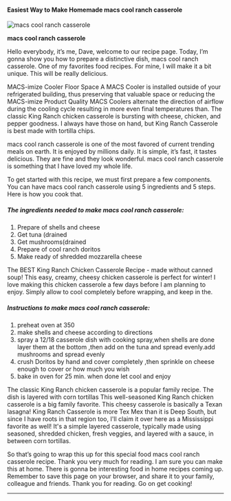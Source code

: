             

#### Easiest Way to Make Homemade macs cool ranch casserole

![macs cool ranch casserole](https://img-global.cpcdn.com/recipes/58297404/751x532cq70/macs-cool-ranch-casserole-recipe-main-photo.jpg)

**macs cool ranch casserole**

Hello everybody, it’s me, Dave, welcome to our recipe page. Today, I’m gonna show you how to prepare a distinctive dish, macs cool ranch casserole. One of my favorites food recipes. For mine, I will make it a bit unique. This will be really delicious.

MACS-imize Cooler Floor Space A MACS Cooler is installed outside of your refrigerated building, thus preserving that valuable space or reducing the MACS-imize Product Quality MACS Coolers alternate the direction of airflow during the cooling cycle resulting in more even final temperatures than. The classic King Ranch chicken casserole is bursting with cheese, chicken, and pepper goodness. I always have those on hand, but King Ranch Casserole is best made with tortilla chips.

macs cool ranch casserole is one of the most favored of current trending meals on earth. It is enjoyed by millions daily. It is simple, it’s fast, it tastes delicious. They are fine and they look wonderful. macs cool ranch casserole is something that I have loved my whole life.

To get started with this recipe, we must first prepare a few components. You can have macs cool ranch casserole using 5 ingredients and 5 steps. Here is how you cook that.

##### The ingredients needed to make macs cool ranch casserole:

1.  Prepare of shells and cheese
2.  Get tuna (drained
3.  Get mushrooms(drained
4.  Prepare of cool ranch doritos
5.  Make ready of shredded mozzarella cheese

The BEST King Ranch Chicken Casserole Recipe - made without canned soup! This easy, creamy, cheesy chicken casserole is perfect for winter! I love making this chicken casserole a few days before I am planning to enjoy. Simply allow to cool completely before wrapping, and keep in the.

##### Instructions to make macs cool ranch casserole:

1.  preheat oven at 350
2.  make shells and cheese according to directions
3.  spray a 12/18 casserole dish with cooking spray,when shells are done layer them at the bottom ,then add on the tuna and spread evenly.add mushrooms and spread evenly
4.  crush Doritos by hand and cover completely ,then sprinkle on cheese enough to cover or how much you wish
5.  bake in oven for 25 min. when done let cool and enjoy

The classic King Ranch chicken casserole is a popular family recipe. The dish is layered with corn tortillas This well-seasoned King Ranch chicken casserole is a big family favorite. This cheesy casserole is basically a Texan lasagna! King Ranch Casserole is more Tex Mex than it is Deep South, but since I have roots in that region too, I'll claim it over here as a Mississippi favorite as well! It's a simple layered casserole, typically made using seasoned, shredded chicken, fresh veggies, and layered with a sauce, in between corn tortillas.

So that’s going to wrap this up for this special food macs cool ranch casserole recipe. Thank you very much for reading. I am sure you can make this at home. There is gonna be interesting food in home recipes coming up. Remember to save this page on your browser, and share it to your family, colleague and friends. Thank you for reading. Go on get cooking!

* * *